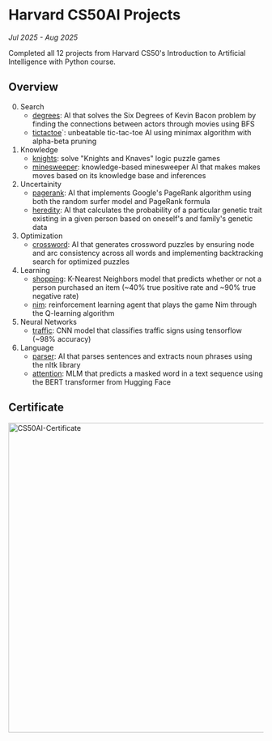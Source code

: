 # Harvard CS50AI Projects
*Jul 2025 - Aug 2025*

Completed all 12 projects from Harvard CS50's Introduction to Artificial Intelligence with Python course.

## Overview
0. Search
   - [degrees](./degrees/): AI that solves the Six Degrees of Kevin Bacon problem by finding the connections between actors through movies using BFS
   - [tictactoe](./tictactoe/)`: unbeatable tic-tac-toe AI using minimax algorithm with alpha-beta pruning
1. Knowledge
   - [knights](./knights/): solve "Knights and Knaves" logic puzzle games
   - [minesweeper](./minesweeper/): knowledge-based minesweeper AI that makes makes moves based on its knowledge base and inferences
2. Uncertainity
   - [pagerank](./pagerank/): AI that implements Google's PageRank algorithm using both the random surfer model and PageRank formula
   - [heredity](./heredity/): AI that calculates the probability of a particular genetic trait existing in a given person based on oneself's and family's genetic data
3. Optimization
   - [crossword](./crossword/): AI that generates crossword puzzles by ensuring node and arc consistency across all words and implementing backtracking search for optimized puzzles
4. Learning
   - [shopping](./shopping/): K-Nearest Neighbors model that predicts whether or not a person purchased an item (~40% true positive rate and ~90% true negative rate)
   - [nim](./nim/): reinforcement learning agent that plays the game Nim through the Q-learning algorithm
5. Neural Networks
   - [traffic](./traffic/): CNN model that classifies traffic signs using tensorflow (~98% accuracy)
6. Language
   - [parser](./parser/): AI that parses sentences and extracts noun phrases using the nltk library
   - [attention](./attention/): MLM that predicts a masked word in a text sequence using the BERT transformer from Hugging Face

## Certificate
<img width="792" height="612" alt="CS50AI-Certificate" src="https://github.com/user-attachments/assets/63895b9d-c378-4ff9-8eae-ec56fc8187cb" />
